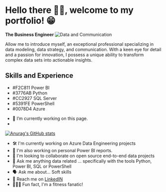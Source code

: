 # Hello there 👋🏿, welcome to my portfolio! 😁
**The Business Engineer**
![Data and Communication](![image](https://github.com/ConatusForever/ConatusForever/assets/84429597/a25405ba-26db-42d9-af79-501677ed99b5))

Allow me to introduce myself, an exceptional professional specializing in data modeling, data strategy, and communication. With a keen eye for detail and a passion for innovation, I possess a unique ability to transform complex data sets into actionable insights. 

## Skills and Experience
* #F2C811 Power BI 
* #3776AB Python
* #CC2927 SQL Server
* #5391FE PowerShell
* #0078D4 Azure

- 🔭 I’m currently working on this page. 
- 
[![Anurag's GitHub stats](https://github-readme-stats.vercel.app/api?username=conatusforever)](https://github.com/anuraghazra/github-readme-stats)


- 🛠️ I'm currently working on Azure Data Engineering projects
- 👀 I'm also working on personal Power BI reports.
- 🌱 I'm looking to collaborate on open source end-to-end data projects
- 📨 Ask me anything data related ... specifically with the tools Python, Power BI, SQL or PowerShell
- 🗣️ Ask me about... Soft skills
- 📲 Reach me on [LinkedIN](https://www.linkedin.com/in/hakeemlawrence/)
- 🏋🏿‍♂️ Fun fact, I'm a fitness fanatic!

<!---
ConatusForever/ConatusForever is a ✨ special ✨ repository because its `README.md` (this file) appears on your GitHub profile.
You can click the Preview link to take a look at your changes.
--->

